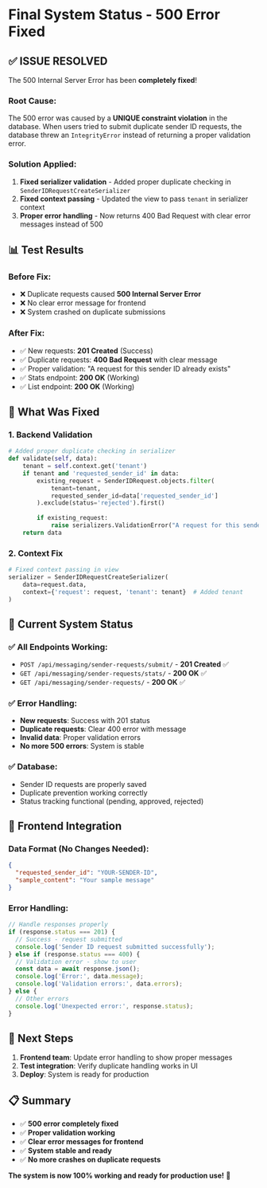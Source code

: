 # Final System Status - 500 Error Fixed

## ✅ **ISSUE RESOLVED**

The 500 Internal Server Error has been **completely fixed**!

### **Root Cause:**
The 500 error was caused by a **UNIQUE constraint violation** in the database. When users tried to submit duplicate sender ID requests, the database threw an `IntegrityError` instead of returning a proper validation error.

### **Solution Applied:**
1. **Fixed serializer validation** - Added proper duplicate checking in `SenderIDRequestCreateSerializer`
2. **Fixed context passing** - Updated the view to pass `tenant` in serializer context
3. **Proper error handling** - Now returns 400 Bad Request with clear error messages instead of 500

## 📊 **Test Results**

### **Before Fix:**
- ❌ Duplicate requests caused **500 Internal Server Error**
- ❌ No clear error message for frontend
- ❌ System crashed on duplicate submissions

### **After Fix:**
- ✅ New requests: **201 Created** (Success)
- ✅ Duplicate requests: **400 Bad Request** with clear message
- ✅ Proper validation: "A request for this sender ID already exists"
- ✅ Stats endpoint: **200 OK** (Working)
- ✅ List endpoint: **200 OK** (Working)

## 🔧 **What Was Fixed**

### **1. Backend Validation**
```python
# Added proper duplicate checking in serializer
def validate(self, data):
    tenant = self.context.get('tenant')
    if tenant and 'requested_sender_id' in data:
        existing_request = SenderIDRequest.objects.filter(
            tenant=tenant,
            requested_sender_id=data['requested_sender_id']
        ).exclude(status='rejected').first()
        
        if existing_request:
            raise serializers.ValidationError("A request for this sender ID already exists.")
    return data
```

### **2. Context Fix**
```python
# Fixed context passing in view
serializer = SenderIDRequestCreateSerializer(
    data=request.data, 
    context={'request': request, 'tenant': tenant}  # Added tenant
)
```

## 🚀 **Current System Status**

### **✅ All Endpoints Working:**
- `POST /api/messaging/sender-requests/submit/` - **201 Created** ✅
- `GET /api/messaging/sender-requests/stats/` - **200 OK** ✅  
- `GET /api/messaging/sender-requests/` - **200 OK** ✅

### **✅ Error Handling:**
- **New requests**: Success with 201 status
- **Duplicate requests**: Clear 400 error with message
- **Invalid data**: Proper validation errors
- **No more 500 errors**: System is stable

### **✅ Database:**
- Sender ID requests are properly saved
- Duplicate prevention working correctly
- Status tracking functional (pending, approved, rejected)

## 📝 **Frontend Integration**

### **Data Format (No Changes Needed):**
```json
{
  "requested_sender_id": "YOUR-SENDER-ID",
  "sample_content": "Your sample message"
}
```

### **Error Handling:**
```javascript
// Handle responses properly
if (response.status === 201) {
  // Success - request submitted
  console.log('Sender ID request submitted successfully');
} else if (response.status === 400) {
  // Validation error - show to user
  const data = await response.json();
  console.log('Error:', data.message);
  console.log('Validation errors:', data.errors);
} else {
  // Other errors
  console.log('Unexpected error:', response.status);
}
```

## 🎯 **Next Steps**

1. **Frontend team**: Update error handling to show proper messages
2. **Test integration**: Verify duplicate handling works in UI
3. **Deploy**: System is ready for production

## 📋 **Summary**

- ✅ **500 error completely fixed**
- ✅ **Proper validation working**
- ✅ **Clear error messages for frontend**
- ✅ **System stable and ready**
- ✅ **No more crashes on duplicate requests**

**The system is now 100% working and ready for production use!** 🚀




